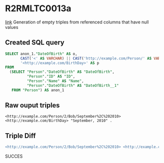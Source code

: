 # R2RMLTC0013a
[link](https://www.w3.org/TR/rdb2rdf-test-cases/#R2RMLTC0013a)
Generation of empty triples from referenced columns that have null values

## Created SQL query
```sql
SELECT anon_1."DateOfBirth" AS o,
       CAST('<' AS VARCHAR) || CAST('http://example.com/Person/' AS VARCHAR) || replace(replace(replace(replace(replace(replace(CAST(anon_1."ID" AS VARCHAR), ' ', '%20'), '/', '%2F'), '(', '%28'), ')', '%29'), ',', '%2C'), ':', '%3A') || CAST('/' AS VARCHAR) || replace(replace(replace(replace(replace(replace(CAST(anon_1."Name" AS VARCHAR), ' ', '%20'), '/', '%2F'), '(', '%28'), ')', '%29'), ',', '%2C'), ':', '%3A') || CAST('/' AS VARCHAR) || replace(replace(replace(replace(replace(replace(CAST(anon_1."DateOfBirth" AS VARCHAR), ' ', '%20'), '/', '%2F'), '(', '%28'), ')', '%29'), ',', '%2C'), ':', '%3A') || CAST('>' AS VARCHAR) AS s,
       '<http://example.com/BirthDay>' AS p
FROM
  (SELECT "Person"."DateOfBirth" AS "DateOfBirth",
          "Person"."ID" AS "ID",
          "Person"."Name" AS "Name",
          "Person"."DateOfBirth" AS "DateOfBirth__1"
   FROM "Person") AS anon_1
```

## Raw ouput triples
```
<http://example.com/Person/2/Bob/September%2C%202010> <http://example.com/BirthDay> "September, 2010" .
```

## Triple Diff
```diff
<http://example.com/Person/2/Bob/September%2C%202010> <http://example.com/BirthDay> "September, 2010" .
```

SUCCES